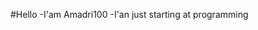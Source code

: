 #Hello
-I'am Amadri100
-I'an just starting at programming
<!---
Amadri100/Amadri100 is a ✨ special ✨ repository because its `README.md` (this file) appears on your GitHub profile.
You can click the Preview link to take a look at your changes.
--->
